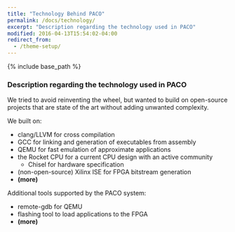 ```yaml
---
title: "Technology Behind PACO"
permalink: /docs/technology/
excerpt: "Description regarding the technology used in PACO"
modified: 2016-04-13T15:54:02-04:00
redirect_from:
  - /theme-setup/
---
```


{% include base_path %}

### Description regarding the technology used in PACO

We tried to avoid reinventing the wheel, but wanted to build on open-source projects that are state of the art without adding unwanted complexity.

We built on:

* clang/LLVM for cross compilation
* GCC for linking and generation of executables from assembly
* QEMU for fast emulation of approximate applications
* the Rocket CPU for a current CPU design with an active community
    - Chisel for hardware specification
* (non-open-source) Xilinx ISE for FPGA bitstream generation
* **(more)**

Additional tools supported by the PACO system:

* remote-gdb for QEMU
* flashing tool to load applications to the FPGA
* **(more)**
